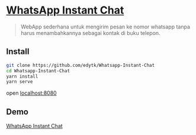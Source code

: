 <!-- # [WhatsApp Instant Chat](https://whatsapp-chat.netlify.com/) -->
# [WhatsApp Instant Chat](https://wa-chat.now.sh/)

> WebApp sederhana untuk mengirim pesan ke nomor whatsapp tanpa harus menambahkannya sebagai kontak di buku telepon.

## Install

```bash
git clone https://github.com/edytk/Whatsapp-Instant-Chat
cd Whatsapp-Instant-Chat
yarn install
yarn serve
```

open [localhost:8080](http://localhost:8080/)

## Demo
[WhatsApp Instant Chat](https://wa-chat.now.sh/)